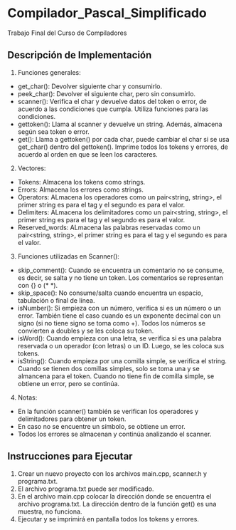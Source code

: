 # Compilador_Pascal_Simplificado
Trabajo Final del Curso de Compiladores

## Descripción de Implementación
1. Funciones generales:
  - get_char(): Devolver siguiente char y consumirlo.
  - peek_char(): Devolver el siguiente char, pero sin consumirlo. 
  - scanner(): Verifica el char y devuelve datos del token o error, de acuerdo a las condiciones que cumpla. Utiliza funciones para las condiciones.  
  - gettoken(): Llama al scanner y devuelve un string. Además, almacena según sea token o error.
  - get(): Llama a gettoken() por cada char, puede cambiar el char si se usa get_char() dentro del gettoken(). Imprime todos los tokens y errores, de acuerdo al orden en que se leen los caracteres.
  
2. Vectores:
  - Tokens: Almacena los tokens como strings.
  - Errors: Almacena los errores como strings.
  - Operators: ALmacena los operadores como un pair<string, string>, el primer string es para el tag y el segundo es para el valor.
  - Delimiters: ALmacena los delimitadores como un pair<string, string>, el primer string es para el tag y el segundo es para el valor.
  - Reserved_words: ALmacena las palabras reservadas como un pair<string, string>, el primer string es para el tag y el segundo es para el valor.

3. Funciones utilizadas en Scanner():
  - skip_comment(): Cuando se encuentra un comentario no se consume, es decir, se salta y no tiene un token. Los comentarios se representan con {} o (* *).
  - skip_space(): No consume/salta cuando encuentra un espacio, tabulación o final de línea.
  - isNumber(): Si empieza con un número, verifica si es un número o un error. También tiene el caso cuando es un exponente decimal con un signo (si no tiene signo se toma como +). Todos los números se convierten a doubles y se les coloca su token.
  - isWord(): Cuando empieza con una letra, se verifica si es una palabra reservada o un operador (con letras) o un ID. Luego, se les coloca sus tokens.
  - isString(): Cuando empieza por una comilla simple, se verifica el string. Cuando se tienen dos comillas simples, solo se toma una y se almancena para el token. Cuando no tiene fin de comilla simple, se obtiene un error, pero se continúa.
  
  4. Notas:
  - En la función scanner() también se verifican los operadores y delimitadores para obtener un token.
  - En caso no se encuentre un símbolo, se obtiene un error.
  - Todos los errores se almacenan y continúa analizando el scanner.

## Instrucciones para Ejecutar

1. Crear un nuevo proyecto con los archivos main.cpp, scanner.h y programa.txt.
2. El archivo programa.txt puede ser modificado.
3. En el archivo main.cpp colocar la dirección donde se encuentra el archivo programa.txt. La dirección dentro de la función get() es una muestra, no funciona.
4. Ejecutar y se imprimirá en pantalla todos los tokens y errores.
